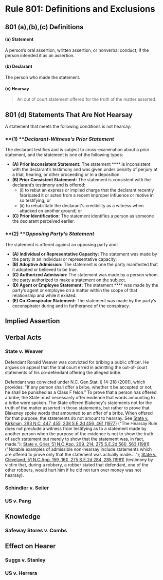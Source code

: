 # Rule 801: Definitions and Exclusions

## 801 (a),(b),(c) **Definitions**

#### **(a) Statement**

A person’s oral assertion, written assertion, or nonverbal conduct, if the person intended it as an assertion.

#### **(b) Declarant**

The person who made the statement.

#### **(c) Hearsay**

> An out of court statement offered for the truth of the matter asserted.&#x20;

## 801 (d) **Statements That Are Not Hearsay**

A statement that meets the following conditions is not hearsay:

### **(1) **_**Declarant-Witness’s Prior Statement**_

The declarant testifies and is subject to cross-examination about a prior statement, and the statement is one of the following types:&#x20;

* **(A) Prior Inconsistent Statement:** The statement **** is inconsistent with the declarant’s testimony and was given under penalty of perjury at a trial, hearing, or other proceeding or in a deposition.
* **(B) Prior Consistent Statement:** The statement is consistent with the declarant’s testimony and is offered:
  * (i) to rebut an express or implied charge that the declarant recently fabricated it or acted from a recent improper influence or motive in so testifying; or
  * (ii) to rehabilitate the declarant's credibility as a witness when attacked on another ground; or
* **(C) Prior Identification:** The statement identifies a person as someone the declarant perceived earlier.

### **(2) **_**Opposing Party’s Statement**_

The statement is offered against an opposing party and:

* **(A) Individual or Representative Capacity:** The statement was made by the party in an individual or representative capacity;
* **(B) Adoptive Admission:** The statement is one the party manifested that it adopted or believed to be true.
* **(C) Authorized Admission:** The statement was made by a person whom the party authorized to make a statement on the subject.
* **(D) Agent or Employee Statement:** The statement **** was made by the party’s agent or employee on a matter within the scope of that relationship and while it existed.
* **(E)** **Co-Conspirator Statement:** The statement was made by the party’s coconspirator during and in furtherance of the conspiracy.

## Implied Assertion

## Verbal Acts

### State v. Weaver

Defendant Ronald Weaver was convicted for bribing a public officer. He argues on appeal that the trial court erred in admitting the out-of-court statements of his co-defendant offering the alleged bribe.

Defendant was convicted under N.C. Gen.Stat. § 14-218 (2001), which provides: "If any person shall offer a bribe, whether it be accepted or not, he shall be punished as a Class F felon." To prove that a person has offered a bribe, the State must necessarily offer evidence that words amounting to a bribe were spoken. The State offered Blakeney's statements not for the truth of the matter asserted in those statements, but rather to prove that Blakeney spoke words that amounted to an offer of a bribe. When offered for that purpose, the statements do not amount to hearsay. See [State v. Kirkman, 293 N.C. 447, 455, 238 S.E.2d 456, 461 (1977)](https://scholar.google.com/scholar\_case?as\_sdt=6%2C39\&case=10228035448022091429\&hl=en\&q=584+se2d+345) ("The Hearsay Rule does not preclude a witness from testifying as to a statement made by another person when the purpose of the evidence is not to show the truth of such statement but merely to show that the statement was, in fact, made."); [State v. Grier, 51 N.C.App. 209, 214, 275 S.E.2d 560, 563 (1981)](https://scholar.google.com/scholar\_case?as\_sdt=6%2C39\&case=15237761261948782004\&hl=en\&q=584+se2d+345) ("Notable examples of admissible non-hearsay include statements which are offered to prove only that the statement was actually made...."); [State v. Cleveland, 51 N.C.App. 159, 160, 275 S.E.2d 284, 285 (1981)](https://scholar.google.com/scholar\_case?as\_sdt=6%2C39\&case=9318845785328623906\&hl=en\&q=584+se2d+345) (testimony by victim that, during a robbery, a robber stated that defendant, one of the other robbers, would hurt him if he did not turn over money was not hearsay).

### Schindler v. Seiler

### US v. Pang

## Knowledge

### Safeway Stores v. Combs

## Effect on Hearer

### Suggs v. Stanley

### US v. Herrera
